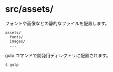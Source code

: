 # src/assets/
フォントや画像などの静的なファイルを配置します。

```
assets/
  fonts/
  images/
  ...
```

gulp コマンドで開発用ディレクトリに配置されます。
```bash
$ gulp
```
